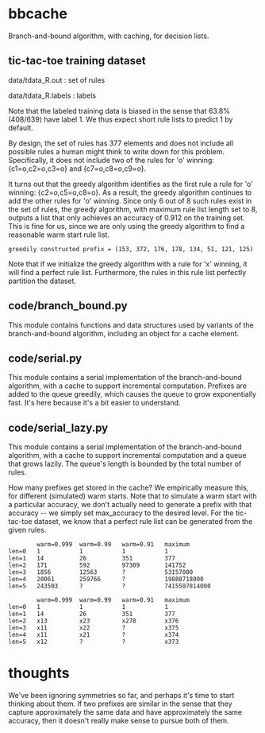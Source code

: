 # bbcache
Branch-and-bound algorithm, with caching, for decision lists.

tic-tac-toe training dataset
----------------------------

data/tdata_R.out :  set of rules

data/tdata_R.labels :  labels

Note that the labeled training data is biased in the sense that 63.8% (408/639)
have label 1.  We thus expect short rule lists to predict 1 by default.

By design, the set of rules has 377 elements and does not include all possible
rules a human might think to write down for this problem.  Specifically, it does
not include two of the rules for 'o' winning: {c1=o,c2=o,c3=o} and
{c7=o,c8=o,c9=o}.

It turns out that the greedy algorithm identifies as the first rule a rule for
'o' winning: {c2=o,c5=o,c8=o}.  As a result, the greedy algorithm continues to
add the other rules for 'o' winning.  Since only 6 out of 8 such rules exist in
the set of rules, the greedy algorithm, with maximum rule list length set to 8,
outputs a list that only achieves an accuracy of 0.912 on the training set.
This is fine for us, since we are only using the greedy algorithm to find a
reasonable warm start rule list.

    greedily constructed prefix = (153, 372, 176, 178, 134, 51, 121, 125)

Note that if we initialize the greedy algorithm with a rule for 'x' winning, it
will find a perfect rule list.  Furthermore, the rules in this rule list
perfectly partition the dataset.

code/branch_bound.py
--------------------

This module contains functions and data structures used by variants of the
branch-and-bound algorithm, including an object for a cache element.

code/serial.py
--------------

This module contains a serial implementation of the branch-and-bound algorithm,
with a cache to support incremental computation.  Prefixes are added to the
queue greedily, which causes the queue to grow exponentially fast.  It's here
because it's a bit easier to understand.

code/serial_lazy.py
-------------------

This module contains a serial implementation of the branch-and-bound algorithm,
with a cache to support incremental computation and a queue that grows lazily.
The queue's length is bounded by the total number of rules.

How many prefixes get stored in the cache?  We empirically measure this, for
different (simulated) warm starts.  Note that to simulate a warm start with a
particular accuracy, we don't actually need to generate a prefix with that
accuracy -- we simply set max_accuracy to the desired level.  For the
tic-tac-toe dataset, we know that a perfect rule list can be generated from the
given rules.

            warm=0.999  warm=0.99   warm=0.91   maximum
    len=0   1           1           1           1
    len=1   14          26          351         377
    len=2   171         592         97309       141752
    len=3   1856        12563       ?           53157000
    len=4   20061       259766      ?           19880718000
    len=5   243503      ?           ?           7415507814000

            warm=0.999  warm=0.99   warm=0.91   maximum
    len=0   1           1           1           1
    len=1   14          26          351         377
    len=2   x13         x23         x278        x376
    len=3   x11         x22         ?           x375
    len=4   x11         x21         ?           x374
    len=5   x12         ?           ?           x373

thoughts
========

We've been ignoring symmetries so far, and perhaps it's time to start thinking
about them.  If two prefixes are similar in the sense that they capture
approximately the same data and have approximately the same accuracy, then it
doesn't really make sense to pursue both of them.

